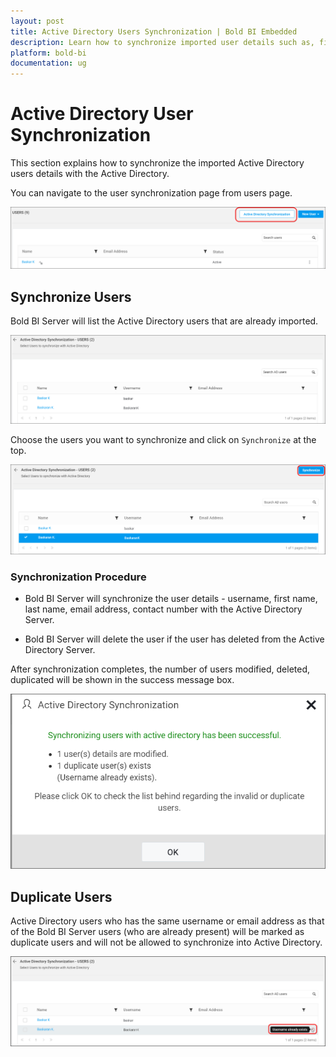 ```yaml
---
layout: post
title: Active Directory Users Synchronization | Bold BI Embedded
description: Learn how to synchronize imported user details such as, first name, last name, email address, and contact number from Windows Active Directory in Bold BI Embedded.
platform: bold-bi
documentation: ug
---
```


# Active Directory User Synchronization

This section explains how to synchronize the imported Active Directory users details with the Active Directory.

You can navigate to the user synchronization page from users page.

![Active Directory Synchronization Link](/static/assets/embedded/managing-resources/manage-users/images/user-synchronisation-navigation-button.png)

## Synchronize Users

Bold BI Server will list the Active Directory users that are already imported.

![Active Directory Imported user list](/static/assets/embedded/managing-resources/manage-users/images/imported-user-list.png)

Choose the users you want to synchronize and click on `Synchronize` at the top. 

![Synchronize button](/static/assets/embedded/managing-resources/manage-users/images/Synchronize-button.png)

### Synchronization Procedure

* Bold BI Server will synchronize the user details - username, first name, last name, email address, contact number with the Active Directory Server.

* Bold BI Server will delete the user if the user has deleted from the Active Directory Server. 

After synchronization completes, the number of users modified, deleted, duplicated will be shown in the success message box.

![Synchronization confirmation window](/static/assets/embedded/managing-resources/manage-users/images/Synchronization-Confirmation-window.png)

## Duplicate Users

Active Directory users who has the same username or email address as that of the Bold BI Server users (who are already present) will be marked as duplicate users and will not be allowed to synchronize into Active Directory.

![Display Duplicated users](/static/assets/embedded/managing-resources/manage-users/images/display-duplicate-message.png)
